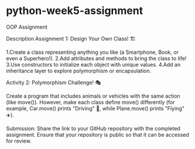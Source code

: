 # python-week5-assignment
 OOP Assignment
 
Description
Assignment 1: Design Your Own Class! 🏗️

1.Create a class representing anything you like (a Smartphone, Book, or even a Superhero!).
2.Add attributes and methods to bring the class to life!
3.Use constructors to initialize each object with unique values.
4.Add an inheritance layer to explore polymorphism or encapsulation.

Activity 2: Polymorphism Challenge! 🎭

Create a program that includes animals or vehicles with the same action (like move()). However, make each class define move() differently (for example, Car.move() prints "Driving" 🚗, while Plane.move() prints "Flying" ✈️).

Submission:
Share the link to your GitHub repository with the completed assignment.
Ensure that your repository is public so that it can be accessed for review.
